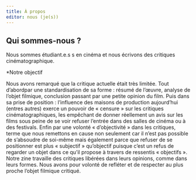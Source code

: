 ```yaml
--- 
title: À propos
editor: nous (je(s))
---
```


## Qui sommes-nous ?

Nous sommes étudiant.e.s s en cinéma et nous écrivons des critiques cinématographique. 

*Notre objectif

Nous avons remarqué que la critique actuelle était très limitée. Tout d’abordpar une standardisation de sa forme : résumé de l’œuvre, analyse de l’objet filmique, conclusion passant par une petite opinion du film. Puis dans sa prise de position : l’influence des maisons de production aujourd’hui (entres autres) exerce un pouvoir de « censure » sur les critiques cinématographiques, les empêchant de donner réellement un avis sur les films sous peine de se voir refuser l’entrée dans des salles de cinéma ou à des festivals. Enfin par une volonté « d’objectivité » dans les critiques, terme que nous remettons en cause non seulement car il n’est pas possible de s’absoudre de soi-même mais également parce que refuser de se positionner est plus « subjectif » qu’objectif puisque c’est un refus de regarder un objet dans ce qu’il propose à travers de ressentis « objectifs ». Notre zine travaille des critiques libérées dans leurs opinions, comme dans leurs formes. Nous avons pour volonté de refléter et de respecter au plus proche l’objet filmique critiqué. 
